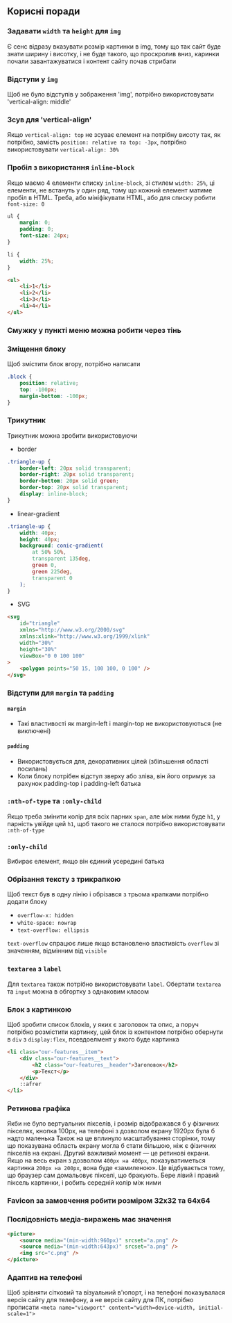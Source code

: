 ## Корисні поради

### Задавати `width` та `height` для `img`

Є сенс відразу вказувати розмір картинки в img, тому що так сайт буде знати ширину і висотку, і не буде такого, що проскролив вниз, каринки почали завантажуватися і контент сайту почав стрибати

### Відступи у `img`

Щоб не було відступів у зображення 'img', потрібно використовувати 'vertical-align: middle'

### Зсув для 'vertical-align'

Якщо `vertical-align: top` не зсуває елемент на потрібну висоту так, як потрібно, замість `position: relative та top: -3px`, потрібно використовувати `vertical-align: 30%`

### Пробіл з використання `inline-block`

Якщо маємо 4 елементи списку `inline-block`, зі стилем `width: 25%`, ці елементи, не встануть у один ряд, тому що кожний елемент матиме пробіл в HTML. Треба, або мініфікувати HTML, або для списку робити `font-size: 0`

```css
ul {
    margin: 0;
    padding: 0;
    font-size: 24px;
}

li {
    width: 25%;
}
```

```html
<ul>
    <li>1</li>
    <li>2</li>
    <li>3</li>
    <li>4</li>
</ul>
```

### Смужку у пункті меню можна робити через тінь

### Зміщення блоку

Щоб змістити блок вгору, потрібно написати

```css
.block {
    position: relative;
    top: -100px;
    margin-bottom: -100px;
}
```

### Трикутник

Трикутник можна зробити використовуючи

-   border

```css
.triangle-up {
    border-left: 20px solid transparent;
    border-right: 20px solid transparent;
    border-bottom: 20px solid green;
    border-top: 20px solid transparent;
    display: inline-block;
}
```

-   linear-gradient

```css
.triangle-up {
    width: 40px;
    height: 40px;
    background: conic-gradient(
        at 50% 50%,
        transparent 135deg,
        green 0,
        green 225deg,
        transparent 0
    );
}
```

-   SVG

```html
<svg
    id="triangle"
    xmlns="http://www.w3.org/2000/svg"
    xmlns:xlink="http://www.w3.org/1999/xlink"
    width="30%"
    height="30%"
    viewBox="0 0 100 100"
>
    <polygon points="50 15, 100 100, 0 100" />
</svg>
```

### Відступи для `margin` та `padding`

#### `margin`

-   Такі властивості як margin-left і margin-top не використовуються (не виключені)

#### `padding`

-   Використовується для, декоративних цілей (збільшення області посилань)
-   Коли блоку потрібен відступ зверху або зліва, він його отримує за рахунок padding-top і padding-left батька

### `:nth-of-type` та `:only-child`

Якщо треба змінити колір для всіх парних `span`, але між ними буде `h1`, у парність увійде цей `h1`, щоб такого не сталося потрібно використовувати
`:nth-of-type`

### `:only-child`

Вибирає елемент, якщо він єдиний усередині батька

### Обрізання тексту з трикрапкою

Щоб текст був в одну лінію і обрізався з трьома крапками потрібно додати блоку

-   `overflow-x: hidden`
-   `white-space: nowrap`
-   `text-overflow: ellipsis`

`text-overflow` спрацює лише якщо встановлено властивість `overflow` зі значенням, відмінним від `visible`

### `textarea` з `label`

Для `textarea` також потрібно використовувати `label`. Обертати `textarea` та `input` можна в обгортку з однаковим класом

### Блок з картинкою

Щоб зробити список блоків, у яких є заголовок та опис, а поруч потрібно розмістити картинку, цей блок із контентом потрібно
обернути в `div` з `display:flex`, псевдоелмент у якого буде картинка

```html
<li class="our-features__item">
    <div class="our-features__text">
        <h2 class="our-features__header">Заголовок</h2>
        <p>Текст</p>
    </div>
    ::afrer
</li>
```

### Ретинова графіка

Якби не було вертуальних пікселів, і розмір відображався б у фізичних пікселях, кнопка 100рх, на телефоні з дозволом екрану 1920рх була б надто маленька Також на це вплинуло масштабування сторінки, тому що показувана область екрану могла б стати більшою, ніж є фізичних пікселів на екрані. Другий важливий момент — це ретинові екрани. Якщо на весь екран з дозволом `400px на 400px`, показуватиметься картинка `200рх на 200рх`, вона буде «замиленою». Це відбувається тому, що браузер сам домальовує пікселі, що бракують. Бере лівий і правий піксель картинки, і робить середній колір між ними

### Favicon за замовчення робити розміром 32x32 та 64x64

### Послідовність медіа-виражень має значення

```html
<picture>
    <source media="(min-width:960px)" srcset="a.png" />
    <source media="(min-width:643px)" srcset="a.png" />
    <img src="c.png" />
</picture>
```

### Адаптив на телефоні

Щоб зрівняти сітковий та візуальний в'юпорт, і на телефоні показувалася версія сайту для телефону, а не версія сайту для ПК, потрібно прописати `<meta name="viewport" content="width=device-width, initial-scale=1">`
